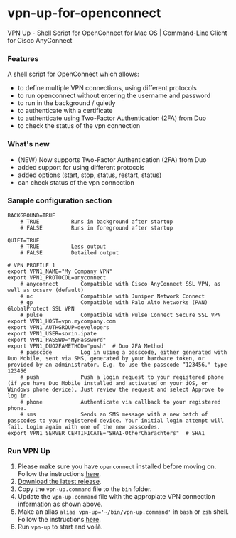 # vpn-up-for-openconnect
VPN Up - Shell Script for OpenConnect for Mac OS | Command-Line Client for Cisco AnyConnect

### Features ###

A shell script for OpenConnect which allows:</br>
- to define multiple VPN connections, using different protocols</br>
- to run openconnect without entering the username and password</br>
- to run in the background / quietly</br>
- to authenticate with a certificate</br>
- to authenticate using Two-Factor Authentication (2FA) from Duo
- to check the status of the vpn connection

### What's new ###
- (NEW) Now supports Two-Factor Authentication (2FA) from Duo
- added support for using different protocols</br>
- added options (start, stop, status, restart, status)</br>
- can check status of the vpn connection

### Sample configuration section ###
```
BACKGROUND=TRUE
    # TRUE          Runs in background after startup
    # FALSE         Runs in foreground after startup

QUIET=TRUE
    # TRUE          Less output
    # FALSE         Detailed output

# VPN PROFILE 1
export VPN1_NAME="My Company VPN"
export VPN1_PROTOCOL=anyconnect
    # anyconnect       Compatible with Cisco AnyConnect SSL VPN, as well as ocserv (default)
    # nc               Compatible with Juniper Network Connect
    # gp               Compatible with Palo Alto Networks (PAN) GlobalProtect SSL VPN
    # pulse            Compatible with Pulse Connect Secure SSL VPN
export VPN1_HOST=vpn.mycompany.com
export VPN1_AUTHGROUP=developers
export VPN1_USER=sorin.ipate
export VPN1_PASSWD="MyPassword"
export VPN1_DUO2FAMETHOD="push"  # Duo 2FA Method
    # passcode         Log in using a passcode, either generated with Duo Mobile, sent via SMS, generated by your hardware token, or provided by an administrator. E.g. to use the passcode “123456," type 123456
    # push             Push a login request to your registered phone (if you have Duo Mobile installed and activated on your iOS, or Windows phone device). Just review the request and select Approve to log in.
    # phone            Authenticate via callback to your registered phone.
    # sms              Sends an SMS message with a new batch of passcodes to your registered device. Your initial login attempt will fail. Login again with one of the new passcodes.
export VPN1_SERVER_CERTIFICATE="SHA1-OtherCharachters"  # SHA1

```

### Run VPN Up ###

1. Please make sure you have `openconnect` installed before moving on. Follow the instructions [here](https://formulae.brew.sh/formula/openconnect).
2. [Download the latest release](https://github.com/amindadgar/vpn-up-for-openconnect/releases/download/v1.1-alpha/vpn-up-for-openconnect-main.zip).
3. Copy the `vpn-up.command` file to the `bin` folder.
4. Update the `vpn-up.command` file with the appropiate VPN connection information as shown above.
5. Make an alias `alias vpn-up='~/bin/vpn-up.command'` in `bash` or `zsh` shell. Follow the instructions [here](https://wpbeaches.com/make-an-alias-in-bash-or-zsh-shell-in-macos-with-terminal/?__cf_chl_jschl_tk__=60015f4af93b104457efe3f2c7cd70de60ea05aa-1620807543-0-Ab8kPRiPbnWqJwPgGZ3k9zQ7t6ZrVnGiWZZGwLH1zmtS0Z2_I9_4k3484HAUDxe0WrYTgXZcYJg86SM895qayJYySOYhh0XdTBtOZwfa-KKLrgR-KJ9rvQmIas6UVdqHdedjUmCgljtFoxzGKguvu1TZ0NA_WAt8FrrfYo8aYhaXFXFVPkhvarI2mI1vWHc06ROepAwLTHfibEXn6VIiC02c0s3RD_5h_NsByw_6eWHESbqdUTnahAA-ls6lgQ7wY556EShckoVIvPGgnLWlYb4diIXOKntvTKMrPAtndHnB1oGY9RC8tZlfDlRrdnB4d6aaKgyp1uKgL77BPmmuRP9TDI3cnqGJoKc9_-Og5t5H2mOPjgo7La9F6Nja6Pn6jnyExLDsYvoASWdOG6mlYdP8IVQ9MXKJcoYphsdiZNuv4WxieW9GY7rPIdMQ0y2Rq9Rae04fi0JFl7GdQKEbC0uEY5umB5Bd9Dsc1aY6xb85).
6. Run `vpn-up` to start and voilà.
